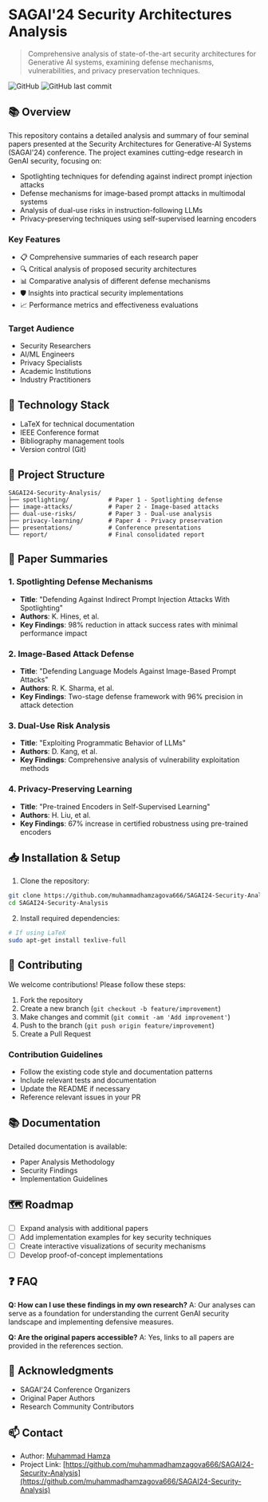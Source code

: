 # SAGAI'24 Security Architectures Analysis
> Comprehensive analysis of state-of-the-art security architectures for Generative AI systems, examining defense mechanisms, vulnerabilities, and privacy preservation techniques.

![GitHub](https://img.shields.io/github/license/muhammadhamzagova666/SAGAI24-Security-Analysis)
![GitHub last commit](https://img.shields.io/github/last-commit/muhammadhamzagova666/SAGAI24-Security-Analysis)

## 📚 Overview

This repository contains a detailed analysis and summary of four seminal papers presented at the Security Architectures for Generative-AI Systems (SAGAI'24) conference. The project examines cutting-edge research in GenAI security, focusing on:

- Spotlighting techniques for defending against indirect prompt injection attacks
- Defense mechanisms for image-based prompt attacks in multimodal systems
- Analysis of dual-use risks in instruction-following LLMs
- Privacy-preserving techniques using self-supervised learning encoders

### Key Features

- 📋 Comprehensive summaries of each research paper
- 🔍 Critical analysis of proposed security architectures
- 📊 Comparative analysis of different defense mechanisms
- 🛡️ Insights into practical security implementations
- 📈 Performance metrics and effectiveness evaluations

### Target Audience

- Security Researchers
- AI/ML Engineers
- Privacy Specialists
- Academic Institutions
- Industry Practitioners

## 🔧 Technology Stack

- LaTeX for technical documentation
- IEEE Conference format
- Bibliography management tools
- Version control (Git)

## 📁 Project Structure

```
SAGAI24-Security-Analysis/
├── spotlighting/           # Paper 1 - Spotlighting defense
├── image-attacks/          # Paper 2 - Image-based attacks
├── dual-use-risks/         # Paper 3 - Dual-use analysis
├── privacy-learning/       # Paper 4 - Privacy preservation
├── presentations/          # Conference presentations
└── report/                 # Final consolidated report
```

## 📖 Paper Summaries

### 1. Spotlighting Defense Mechanisms
- **Title**: "Defending Against Indirect Prompt Injection Attacks With Spotlighting"
- **Authors**: K. Hines, et al.
- **Key Findings**: 98% reduction in attack success rates with minimal performance impact

### 2. Image-Based Attack Defense
- **Title**: "Defending Language Models Against Image-Based Prompt Attacks"
- **Authors**: R. K. Sharma, et al.
- **Key Findings**: Two-stage defense framework with 96% precision in attack detection

### 3. Dual-Use Risk Analysis
- **Title**: "Exploiting Programmatic Behavior of LLMs"
- **Authors**: D. Kang, et al.
- **Key Findings**: Comprehensive analysis of vulnerability exploitation methods

### 4. Privacy-Preserving Learning
- **Title**: "Pre-trained Encoders in Self-Supervised Learning"
- **Authors**: H. Liu, et al.
- **Key Findings**: 67% increase in certified robustness using pre-trained encoders

## 📥 Installation & Setup

1. Clone the repository:
```bash
git clone https://github.com/muhammadhamzagova666/SAGAI24-Security-Analysis.git
cd SAGAI24-Security-Analysis
```

2. Install required dependencies:
```bash
# If using LaTeX
sudo apt-get install texlive-full
```

## 🤝 Contributing

We welcome contributions! Please follow these steps:

1. Fork the repository
2. Create a new branch (`git checkout -b feature/improvement`)
3. Make changes and commit (`git commit -am 'Add improvement'`)
4. Push to the branch (`git push origin feature/improvement`)
5. Create a Pull Request

### Contribution Guidelines

- Follow the existing code style and documentation patterns
- Include relevant tests and documentation
- Update the README if necessary
- Reference relevant issues in your PR

## 📚 Documentation

Detailed documentation is available:
- Paper Analysis Methodology
- Security Findings
- Implementation Guidelines

## 🗺️ Roadmap

- [ ] Expand analysis with additional papers
- [ ] Add implementation examples for key security techniques
- [ ] Create interactive visualizations of security mechanisms
- [ ] Develop proof-of-concept implementations

## ❓ FAQ

**Q: How can I use these findings in my own research?**
A: Our analyses can serve as a foundation for understanding the current GenAI security landscape and implementing defensive measures.

**Q: Are the original papers accessible?**
A: Yes, links to all papers are provided in the references section.

## 🙏 Acknowledgments

- SAGAI'24 Conference Organizers
- Original Paper Authors
- Research Community Contributors

## 📫 Contact

- Author: [Muhammad Hamza](https://github.com/muhammadhamzagova666)
- Project Link: [https://github.com/muhammadhamzagova666/SAGAI24-Security-Analysis](https://github.com/muhammadhamzagova666/SAGAI24-Security-Analysis)

